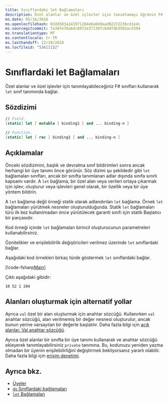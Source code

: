 ```yaml
---
title: Sınıflardaki let Bağlamaları
description: Özel alanlar ve özel işlevler için tanımlamayı öğrenin F# kullanarak sınıfları 'let' sınıf tanımında bağlar.
ms.date: 05/16/2016
ms.openlocfilehash: 03dd583a141971284e6a8ddaad02272236cd1e4c
ms.sourcegitcommit: fa38fe76abdc8972e37138fcb4dfdb3502ac5394
ms.translationtype: MT
ms.contentlocale: tr-TR
ms.lasthandoff: 12/19/2018
ms.locfileid: "53611132"
---
```

# <a name="let-bindings-in-classes"></a>Sınıflardaki let Bağlamaları

Özel alanlar ve özel işlevler için tanımlayabileceğiniz F# sınıfları kullanarak `let` sınıf tanımında bağlar.

## <a name="syntax"></a>Sözdizimi

```fsharp
// Field.
[static] let [ mutable ] binding1 [ and ... binding-n ]

// Function.
[static] let [ rec ] binding1 [ and ... binding-n ]
```

## <a name="remarks"></a>Açıklamalar

Önceki sözdizimini, başlık ve devralma sınıf bildirimleri sonra ancak herhangi bir üye tanımı önce görünür. Söz dizimi şu şekildedir gibi `let` bağlamaları sınıfları, ancak bir sınıfta tanımlanan adlar dışında sınıfa sınırlı kapsamı vardır. A `let` bağlama, bir özel alan veya verileri ortaya çıkarmak için işlev; oluşturur veya işlevleri genel olarak, bir özellik veya bir üye yöntem bildirin.

A `let` bağlama değil örneği statik olarak adlandırılan `let` bağlama. Örnek `let` bağlamaları yürütmek nesneler oluşturulduğunda. Statik `let` bağlamaları türü ilk kez kullanılmadan önce yürütülecek garanti sınıfı için statik Başlatıcı bir parçasıdır.

Kod örneği içinde `let` bağlamaları birincil oluşturucunun parametreleri kullanabilirsiniz.

Öznitelikler ve erişilebilirlik değiştiricileri verilmez üzerinde `let` sınıflardaki bağlar.

Aşağıdaki kod örnekleri birkaç türde göstermek `let` sınıflardaki bağlar.

[!code-fsharp[Main](../../../../samples/snippets/fsharp/lang-ref-1/snippet3001.fs)]

Çıktı aşağıdaki gibidir:

```
10 52 1 204
```

## <a name="alternative-ways-to-create-fields"></a>Alanları oluşturmak için alternatif yollar

Ayrıca `val` özel bir alan oluşturmak için anahtar sözcüğü. Kullanırken `val` anahtar sözcüğü, alan verilmemiş bir değer nesnesi oluşturulur, ancak bunun yerine varsayılan bir değerle başlatılır. Daha fazla bilgi için [açık alanlar: Val anahtar sözcüğü](explicit-fields-the-val-keyword.md).

Ayrıca özel alanlar bir sınıfta bir üye tanımı kullanarak ve anahtar sözcüğü ekleyerek tanımlayabilirsiniz `private` tanımına. Bu, kodunuzu yeniden yazma olmadan bir üyenin erişilebilirliğini değiştirmek bekliyorsanız yararlı olabilir. Daha fazla bilgi için [erişim denetimi](../access-control.md).

## <a name="see-also"></a>Ayrıca bkz.

- [Üyeler](index.md)
- [`do` Sınıflardaki bağlamaları](do-bindings-in-classes.md)
- [`let` Bağlamaları](../functions/let-bindings.md)
